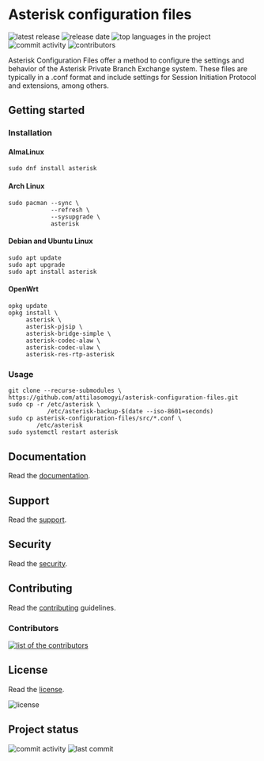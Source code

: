 # Asterisk configuration files

<p align="left">
  <img
    src="https://img.shields.io/github/v/release/attilasomogyi/asterisk-configuration-files"
    alt="latest release"
  />
  <img
    src="https://img.shields.io/github/release-date/attilasomogyi/asterisk-configuration-files"
    alt="release date"
  />
  <img
    src="https://img.shields.io/github/languages/top/attilasomogyi/asterisk-configuration-files"
    alt="top languages in the project"
  />
  <img
    src="https://img.shields.io/github/commit-activity/y/attilasomogyi/asterisk-configuration-files"
    alt="commit activity"
  />
  <img
    src="https://img.shields.io/github/contributors/attilasomogyi/asterisk-configuration-files"
    alt="contributors"
  />
</p>

Asterisk Configuration Files offer a method to configure the settings and behavior of the Asterisk Private Branch Exchange system. These files are typically in a .conf format and include settings for Session Initiation Protocol and extensions, among others.

## Getting started

### Installation

#### AlmaLinux

```shell
sudo dnf install asterisk
```

#### Arch Linux

```shell
sudo pacman --sync \
            --refresh \
            --sysupgrade \
            asterisk
```

#### Debian and Ubuntu Linux

```shell
sudo apt update
sudo apt upgrade
sudo apt install asterisk
```

#### OpenWrt

```shell
opkg update
opkg install \
     asterisk \
     asterisk-pjsip \
     asterisk-bridge-simple \
     asterisk-codec-alaw \
     asterisk-codec-ulaw \
     asterisk-res-rtp-asterisk
```

### Usage

```shell
git clone --recurse-submodules \
https://github.com/attilasomogyi/asterisk-configuration-files.git
sudo cp -r /etc/asterisk \
           /etc/asterisk-backup-$(date --iso-8601=seconds)
sudo cp asterisk-configuration-files/src/*.conf \
        /etc/asterisk
sudo systemctl restart asterisk
```

## Documentation

Read the [documentation][documentation].

## Support

Read the [support][support].

## Security

Read the [security][security].

## Contributing

Read the [contributing][contributing] guidelines.

### Contributors

<a href="https://github.com/attilasomogyi/asterisk-configuration-files/graphs/contributors">
  <img src="https://contrib.rocks/image?repo=attilasomogyi/asterisk-configuration-files"
    alt="list of the contributors" />
</a>

## License

Read the [license][license].

<img src="https://img.shields.io/github/license/attilasomogyi/asterisk-configuration-files"
  alt="license" />

## Project status

<p>
  <img
    src="https://img.shields.io/github/commit-activity/y/attilasomogyi/asterisk-configuration-files"
    alt="commit activity"
  />
  <img
      src="https://img.shields.io/github/last-commit/attilasomogyi/asterisk-configuration-files"
      alt="last commit"
  />
</p>

[documentation]: https://attilasomogyi.github.io/asterisk-configuration-files/
[support]: https://github.com/attilasomogyi/asterisk-configuration-files/blob/main/SUPPORT.md
[security]: https://github.com/attilasomogyi/asterisk-configuration-files/blob/main/SECURITY.md
[contributing]: https://github.com/attilasomogyi/asterisk-configuration-files/blob/main/CONTRIBUTING.md
[license]: https://github.com/attilasomogyi/asterisk-configuration-files/blob/main/LICENSE
